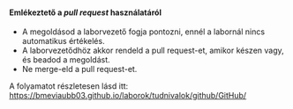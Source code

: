 #### Emlékeztető a _pull request_ használatáról

- A megoldásod a laborvezető fogja pontozni, ennél a labornál nincs automatikus értékelés.
- A laborvezetődhöz akkor rendeld a pull request-et, amikor készen vagy, és beadod a megoldást.
- Ne merge-eld a pull request-et.

A folyamatot részletesen lásd itt: <https://bmeviaubb03.github.io/laborok/tudnivalok/github/GitHub/>